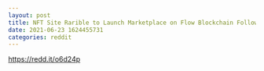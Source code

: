 ```yaml
--- 
layout: post 
title: NFT Site Rarible to Launch Marketplace on Flow Blockchain Following $14.2M Funding Round 
date: 2021-06-23 1624455731 
categories: reddit 
--- 
```

https://redd.it/o6d24p